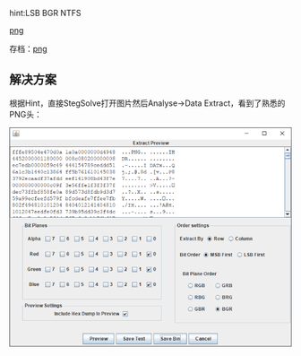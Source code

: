 hint:LSB BGR NTFS

[png](https://ctf.bugku.com/files/9f1bebac6b8282da716720cc99f35bed/png)

存档：[png](./problems/png)

## 解决方案
根据Hint，直接StegSolve打开图片然后Analyse->Data Extract，看到了熟悉的PNG头：

![猫片-1.png](./img/猫片-1.png)


